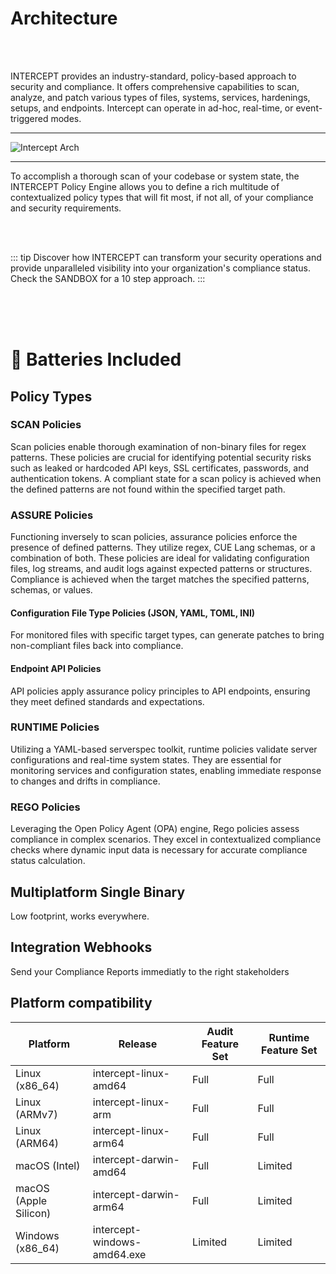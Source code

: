 
# Architecture

<br><br>

INTERCEPT provides an industry-standard, policy-based approach to security and compliance. It offers comprehensive capabilities to scan, analyze, and patch various types of files, systems, services, hardenings, setups, and endpoints. Intercept can operate in ad-hoc, real-time, or event-triggered modes.

---


 <img alt="Intercept Arch" src="/arch.png">

---


To accomplish a thorough scan of your codebase or system state, the INTERCEPT Policy Engine allows you to define a rich multitude of contextualized policy types that will fit most, if not all, of your compliance and security requirements.


<br><br>


::: tip
Discover how INTERCEPT can transform your security operations and provide unparalleled visibility into your organization's compliance status. Check the SANDBOX for a 10 step approach.
:::


<br><br><br>

# 🔋 Batteries Included



## Policy Types

### SCAN Policies
Scan policies enable thorough examination of non-binary files for regex patterns. These policies are crucial for identifying potential security risks such as leaked or hardcoded API keys, SSL certificates, passwords, and authentication tokens. A compliant state for a scan policy is achieved when the defined patterns are not found within the specified target path.
### ASSURE Policies
Functioning inversely to scan policies, assurance policies enforce the presence of defined patterns. They utilize regex, CUE Lang schemas, or a combination of both. These policies are ideal for validating configuration files, log streams, and audit logs against expected patterns or structures. Compliance is achieved when the target matches the specified patterns, schemas, or values.
#### Configuration File Type Policies (JSON, YAML, TOML, INI)
For monitored files with specific target types,  can generate patches to bring non-compliant files back into compliance.
#### Endpoint API Policies
API policies apply assurance policy principles to API endpoints, ensuring they meet defined standards and expectations.
### RUNTIME Policies
Utilizing a YAML-based serverspec toolkit, runtime policies validate server configurations and real-time system states. They are essential for monitoring services and configuration states, enabling immediate response to changes and drifts in compliance.
### REGO Policies
Leveraging the Open Policy Agent (OPA) engine, Rego policies assess compliance in complex scenarios. They excel in contextualized compliance checks where dynamic input data is necessary for accurate compliance status calculation.

## Multiplatform Single Binary

Low footprint, works everywhere.

## Integration Webhooks

Send your Compliance Reports immediatly to the right stakeholders


## Platform compatibility

| Platform | Release | Audit Feature Set | Runtime Feature Set |
|----------|-------------| ---- |---- |
| Linux (x86_64) | intercept-linux-amd64 | Full | Full |
| Linux (ARMv7) | intercept-linux-arm |  Full | Full |
| Linux (ARM64) | intercept-linux-arm64 |  Full | Full |
| macOS (Intel) | intercept-darwin-amd64 | Full |Limited |
| macOS (Apple Silicon) | intercept-darwin-arm64 | Full |Limited |
| Windows (x86_64) | intercept-windows-amd64.exe | Limited |Limited |